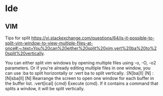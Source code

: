 # Ide

## VIM

Tips for split
https://vi.stackexchange.com/questions/64/is-it-possible-to-split-vim-window-to-view-multiple-files-at-once#:~:text=You%20can%20either%20split%20vim,vert%20ba%20to%20split%20vertically.

You can either split vim windows by opening multiple files using -o, -O, -o2 parameters.
Or if you're already editing multiple files in one window, you can use :ba to split horizontally or :vert ba to split vertically.
:[N]ba[ll] [N] :[N]sba[ll] [N] Rearrange the screen to open one window for each buffer in the buffer list.
:vert[ical] {cmd} Execute {cmd}. If it contains a command that splits a window, it will be split vertically.

